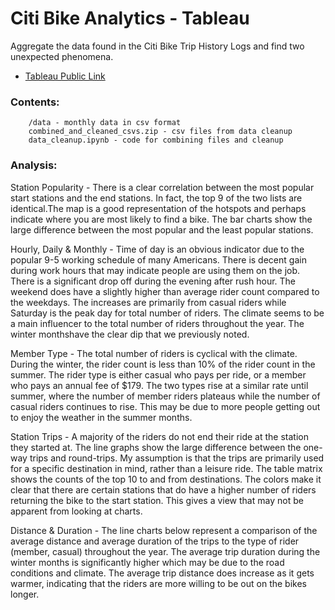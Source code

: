 # Citi Bike Analytics - Tableau 

Aggregate the data found in the Citi Bike Trip History Logs and find two unexpected phenomena.

* [Tableau Public Link](https://public.tableau.com/views/citi-bike-analytics_16359952060010/CitiBikeAnalyticsforJerseyCity?:language=en-US&publish=yes&:display_count=n&:origin=viz_share_link)

### Contents:

        /data - monthly data in csv format
        combined_and_cleaned_csvs.zip - csv files from data cleanup
		data_cleanup.ipynb - code for combining files and cleanup
		
### Analysis:

Station Popularity - There is a clear correlation between the most popular start stations and the end stations. In fact, the top 9 of the two lists are identical.The map is a good representation of the hotspots and perhaps indicate where you are most likely to find a bike. The bar charts show the large difference between the most popular and the least popular stations.

Hourly, Daily & Monthly - Time of day  is an obvious indicator due to the popular 9-5 working schedule of many Americans. There is decent gain during work hours that may indicate people are using them on the job. There is a significant drop off during the evening after rush hour. The weekend does have a slightly higher than average rider count compared to the weekdays. The increases are primarily from casual riders while Saturday is the peak day for total number of riders. The climate seems to be a main influencer to the total number of riders throughout the year. The winter monthshave the clear dip that we previously noted. 

Member Type - The total number of riders is cyclical with the climate. During the winter, the rider count is less than 10% of the rider count in the summer. The rider type is either casual who pays per ride, or a member who pays an annual fee of $179. The two types rise at a similar rate until summer, where the number of member riders  plateaus while the number of casual riders continues to rise. This may be due to more people getting out to enjoy the weather in the summer months.

Station Trips - A majority of the riders do not end their ride at the station they started at. The line graphs show the large difference between the one-way trips and round-trips. My assumption is that the trips are primarily used for a specific destination in mind, rather than a leisure ride. The table matrix shows the counts of the top 10 to and from destinations. The colors make it clear that there are certain stations that do have a higher number of riders returning the bike to the start station. This gives a view that may not be apparent from looking at charts.

Distance & Duration - The line charts below represent a comparison of the average distance and average duration of the trips to the type of rider (member, casual) throughout the year. The average trip duration during the winter months is significantly higher which may be due to the road conditions and climate.  The average trip distance does increase as it gets warmer, indicating that the riders are more willing to be out on the bikes longer.